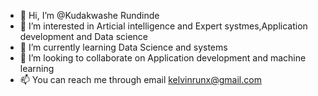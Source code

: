 - 👋 Hi, I’m @Kudakwashe Rundinde
- 👀 I’m interested in Articial intelligence and Expert systmes,Application development and Data science
- 🌱 I’m currently learning Data Science and systems
- 💞️ I’m looking to collaborate on Application development and machine learning
- 📫 You can reach me through email kelvinrunx@gmail.com

<!---
KudakwasheRunx/KudakwasheRunx is a ✨ special ✨ repository because its `README.md` (this file) appears on your GitHub profile.
You can click the Preview link to take a look at your changes.
--->
